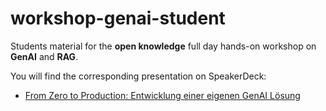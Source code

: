 # workshop-genai-student
Students material for the **open knowledge**  full day  hands-on workshop on **GenAI** and **RAG**.

You will find the corresponding presentation on SpeakerDeck:
* [From Zero to Production: Entwicklung einer eigenen GenAI Lösung](https://speakerdeck.com/mobilelarson/from-zero-to-production-entwicklung-einer-eigenen-genai-losung)
